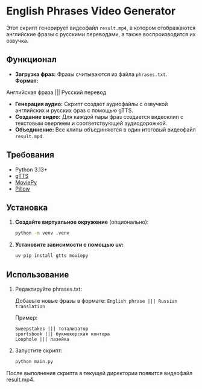# English Phrases Video Generator

Этот скрипт генерирует видеофайл `result.mp4`, в котором отображаются английские фразы с русскими переводами, а также воспроизводится их озвучка.

## Функционал

- **Загрузка фраз:** Фразы считываются из файла `phrases.txt`.  
  **Формат:**  

Английская фраза ||| Русский перевод

- **Генерация аудио:** Скрипт создает аудиофайлы с озвучкой английских и русских фраз с помощью gTTS.
- **Создание видео:** Для каждой пары фраз создается видеоклип с текстовым оверлеем и соответствующей аудиодорожкой.
- **Объединение:** Все клипы объединяются в один итоговый видеофайл `result.mp4`.

## Требования

- Python 3.13+
- [gTTS](https://pypi.org/project/gTTS/)
- [MoviePy](https://pypi.org/project/moviepy/)
- [Pillow](https://pypi.org/project/Pillow/)

## Установка

1. **Создайте виртуальное окружение** (опционально):

    ```bash
    python -m venv .venv
    ```

2. **Установите зависимости с помощью uv:**

    ```bash
    uv pip install gtts moviepy
    ```

## Использование

1. Редактируйте phrases.txt:

    Добавьте новые фразы в формате: `English phrase ||| Russian translation`

    Пример:
    ```
    Sweepstakes ||| тотализатор
    sportsbook ||| букмекерская контора
    Loophole ||| лазейка
    ```

2. Запустите скрипт:

    ```bash
    python main.py
    ```

После выполнения скрипта в текущей директории появится видеофайл result.mp4.
